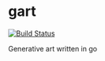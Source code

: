 # gart

[![Build Status](https://travis-ci.org/scottkirkwood/gart.svg?branch=master)](https://travis-ci.org/scottkirkwood/gart)

Generative art written in go
